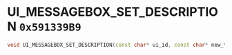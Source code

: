# UI_MESSAGEBOX_SET_DESCRIPTION `0x591339B9`

```cpp
void UI_MESSAGEBOX_SET_DESCRIPTION(const char* ui_id, const char* new_text);
```